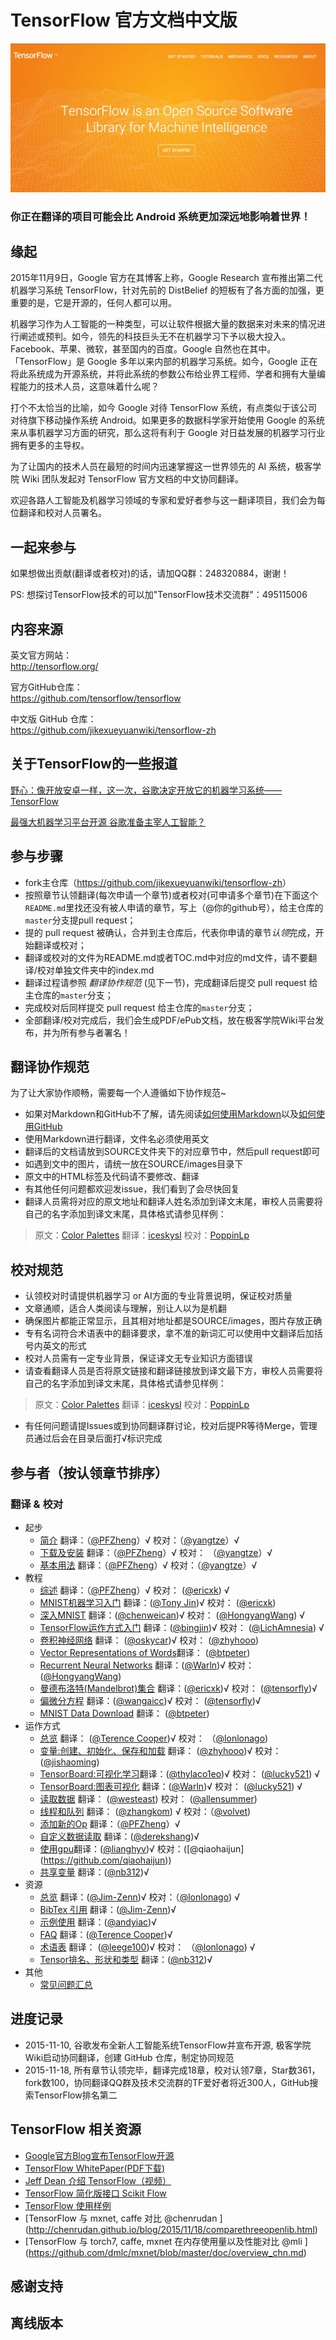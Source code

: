
# TensorFlow 官方文档中文版

![logo](SOURCE/images/tensorflow_logo.png)

### 你正在翻译的项目可能会比 Android 系统更加深远地影响着世界！


## 缘起 

2015年11月9日，Google 官方在其博客上称，Google Research 宣布推出第二代机器学习系统 TensorFlow，针对先前的 DistBelief 的短板有了各方面的加强，更重要的是，它是开源的，任何人都可以用。

机器学习作为人工智能的一种类型，可以让软件根据大量的数据来对未来的情况进行阐述或预判。如今，领先的科技巨头无不在机器学习下予以极大投入。Facebook、苹果、微软，甚至国内的百度。Google 自然也在其中。「TensorFlow」是 Google 多年以来内部的机器学习系统。如今，Google 正在将此系统成为开源系统，并将此系统的参数公布给业界工程师、学者和拥有大量编程能力的技术人员，这意味着什么呢？

打个不太恰当的比喻，如今 Google 对待 TensorFlow 系统，有点类似于该公司对待旗下移动操作系统 Android。如果更多的数据科学家开始使用 Google 的系统来从事机器学习方面的研究，那么这将有利于 Google 对日益发展的机器学习行业拥有更多的主导权。

为了让国内的技术人员在最短的时间内迅速掌握这一世界领先的 AI 系统，极客学院 Wiki 团队发起对 TensorFlow 官方文档的中文协同翻译。

欢迎各路人工智能及机器学习领域的专家和爱好者参与这一翻译项目，我们会为每位翻译和校对人员署名。

## 一起来参与

如果想做出贡献(翻译或者校对)的话，请加QQ群：248320884，谢谢！

PS: 想探讨TensorFlow技术的可以加"TensorFlow技术交流群"：495115006

## 内容来源

英文官方网站：     
<http://tensorflow.org/>

官方GitHub仓库：   
<https://github.com/tensorflow/tensorflow>

中文版 GitHub 仓库：  
<https://github.com/jikexueyuanwiki/tensorflow-zh>

## 关于TensorFlow的一些报道   

[野心：像开放安卓一样，这一次，谷歌决定开放它的机器学习系统——TensorFlow](http://www.huxiu.com/article/130763/1.html?f=wangzhan)   

[最强大机器学习平台开源 谷歌准备主宰人工智能？](http://m.wallstreetcn.com/node/226012)



## 参与步骤

* fork主仓库（<https://github.com/jikexueyuanwiki/tensorflow-zh>）
* 按照章节认领翻译(每次申请一个章节)或者校对(可申请多个章节)在下面这个`README.md`里找还没有被人申请的章节，写上（@你的github号），给主仓库的`master`分支提pull request；
* 提的 pull request 被确认，合并到主仓库后，代表你申请的章节*认领*完成，开始翻译或校对；
* 翻译或校对的文件为README.md或者TOC.md中对应的md文件，请不要翻译/校对单独文件夹中的index.md
* 翻译过程请参照 *翻译协作规范* (见下一节)，完成翻译后提交 pull request 给主仓库的`master`分支；
* 完成校对后同样提交 pull request 给主仓库的`master`分支；
* 全部翻译/校对完成后，我们会生成PDF/ePub文档，放在极客学院Wiki平台发布，并为所有参与者署名！

## 翻译协作规范   

为了让大家协作顺畅，需要每一个人遵循如下协作规范~

- 如果对Markdown和GitHub不了解，请先阅读[如何使用Markdown](markdown.md)以及[如何使用GitHub](learn-github.md)
- 使用Markdown进行翻译，文件名必须使用英文
- 翻译后的文档请放到SOURCE文件夹下的对应章节中，然后pull request即可
- 如遇到文中的图片，请统一放在SOURCE/images目录下
- 原文中的HTML标签及代码请不要修改、翻译
- 有其他任何问题都欢迎发issue，我们看到了会尽快回复
- 翻译人员需将对应的原文地址和翻译人姓名添加到译文末尾，审校人员需要将自己的名字添加到译文末尾，具体格式请参见样例：   

> 原文：[Color Palettes](http://www.google.com/design/spec/resources/color-palettes.html)  翻译：[iceskysl](https://github.com/iceskysl)  校对：[PoppinLp](https://github.com/poppinlp)   

## 校对规范

- 认领校对时请提供机器学习 or AI方面的专业背景说明，保证校对质量
- 文章通顺，适合人类阅读与理解，别让人以为是机翻
- 确保图片都能正常显示，且其相对地址都是SOURCE/images，图片存放正确
- 专有名词符合术语表中的翻译要求，拿不准的新词汇可以使用中文翻译后加括号内英文的形式
- 校对人员需有一定专业背景，保证译文无专业知识方面错误
- 请查看翻译人员是否将原文链接和翻译链接放到译文最下方，审校人员需要将自己的名字添加到译文末尾，具体格式请参见样例：   

> 原文：[Color Palettes](http://www.google.com/design/spec/resources/color-palettes.html)  翻译：[iceskysl](https://github.com/iceskysl)  校对：[PoppinLp](https://github.com/poppinlp)   

- 有任何问题请提Issues或到协同翻译群讨论，校对后提PR等待Merge，管理员通过后会在目录后面打√标识完成

## 参与者（按认领章节排序）

### 翻译 & 校对

- 起步
  - [简介](SOURCE/get_started/introduction.md) 翻译：（[@PFZheng](https://github.com/PFZheng)）√ 校对：（[@yangtze](https://github.com/sstruct)）√
  - [下载及安装](SOURCE/get_started/os_setup.md) 翻译：（[@PFZheng](https://github.com/PFZheng)）√ 校对： （[@yangtze](https://github.com/sstruct)）√
  - [基本用法](SOURCE/get_started/basic_usage.md) 翻译：（[@PFZheng](https://github.com/PFZheng)）√ 校对：（[@yangtze](https://github.com/sstruct)）√
- 教程
  - [综述](SOURCE/tutorials/overview.md) 翻译：（[@PFZheng](https://github.com/PFZheng)）√ 校对： ([@ericxk](https://github.com/ericxk)) √
  - [MNIST机器学习入门](SOURCE/tutorials/mnist_beginners.md) 翻译：([@Tony Jin](https://github.com/linbojin))√ 校对： ([@ericxk](https://github.com/ericxk))
  - [深入MNIST](SOURCE/tutorials/mnist_pros.md) 翻译：([@chenweican](https://github.com/chenweican))√  校对： ([@HongyangWang](https://github.com/WangHong-yang)) √
  - [TensorFlow运作方式入门](SOURCE/tutorials/mnist_tf.md) 翻译：([@bingjin](https://github.com/bingjin))√  校对： ([@LichAmnesia](https://github.com/LichAmnesia)) √
  - [卷积神经网络](SOURCE/tutorials/deep_cnn.md) 翻译： ([@oskycar](https://github.com/oskycar))√  校对： ([@zhyhooo](https://github.com/zhyhooo))
  - [Vector Representations of Words](SOURCE/tutorials/word2vec.md)翻译： ([@btpeter](https://github.com/btpeter))
  - [Recurrent Neural Networks](SOURCE/tutorials/recurrent.md) 翻译：([@Warln](https://github.com/Warln))√  校对： ([@HongyangWang](https://github.com/WangHong-yang))
  - [曼德布洛特(Mandelbrot)集合](SOURCE/tutorials/mandelbrot.md) 翻译：([@ericxk](https://github.com/ericxk))√  校对： ([@tensorfly](https://github.com/tensorfly))√
  - [偏微分方程](SOURCE/tutorials/pdes.md) 翻译：([@wangaicc](https://github.com/wangaicc))√  校对： ([@tensorfly](https://github.com/tensorfly))√
  - [MNIST Data Download](SOURCE/tutorials/mnist_download.md) 翻译： ([@btpeter](https://github.com/btpeter))
- 运作方式
  - [总览](SOURCE/how_tos/overview.md) 翻译： ([@Terence Cooper](https://github.com/TerenceCooper))√ 校对：
  （[@lonlonago]( https://github.com/lonlonago))
  - [变量:创建、初始化、保存和加载](SOURCE/how_tos/variables.md) 翻译： ([@zhyhooo](https://github.com/zhyhooo))√ 校对： ([@jishaoming](https://github.com/jishaoming))
  - [TensorBoard:可视化学习](SOURCE/how_tos/summaries_and_tensorboard.md)翻译：([@thylaco1eo](https://github.com/thylaco1eo))√  校对： ([@lucky521](https://github.com/lucky521)) √
  - [TensorBoard:图表可视化](SOURCE/how_tos/graph_viz.md)  翻译：([@Warln](https://github.com/Warln))√  校对： ([@lucky521](https://github.com/lucky521)) √
  - [读取数据](SOURCE/how_tos/reading_data.md)  翻译： ([@westeast](https://github.com/westeast)) 校对： ([@allensummer](http://github.com/allensummer))
  - [线程和队列](SOURCE/how_tos/threading_and_queues.md) 翻译： ([@zhangkom](https://github.com/zhangkom)) √ 校对：（[@volvet](https://github.com/volvet))
  - [添加新的Op](SOURCE/how_tos/adding_an_op.md) 翻译：（[@PFZheng](https://github.com/PFZheng)）√
  - [自定义数据读取](SOURCE/how_tos/new_data_formats.md) 翻译：([@derekshang](https://github.com/derekshang))√
  - [使用gpu](SOURCE/how_tos/using_gpu.md)翻译：([@lianghyv](https://github.com/lianghyv))√ 校对：([@qiaohaijun] (https://github.com/qiaohaijun))
  - [共享变量](SOURCE/how_tos/variable_scope.md) 翻译：([@nb312](https://github.com/nb312))√
- 资源
  - [总览](SOURCE/resources/overview.md) 翻译：([@Jim-Zenn](https://github.com/Jim-Zenn))√ 校对：（[@lonlonago]( https://github.com/lonlonago)) √
  - [BibTex 引用](SOURCE/resources/bib.md) 翻译：([@Jim-Zenn](https://github.com/Jim-Zenn))√
  - [示例使用](SOURCE/resources/uses.md) 翻译：([@andyiac](https://github.com/andyiac))√
  - [FAQ](SOURCE/resources/faq.md) 翻译：([@Terence Cooper](https://github.com/TerenceCooper))√
  - [术语表](SOURCE/resources/glossary.md) 翻译： ([@leege100](https://github.com/leege100))√ 校对：
  （[@lonlonago]( https://github.com/lonlonago)) √
  - [Tensor排名、形状和类型](SOURCE/resources/dims_types.md) 翻译：([@nb312](https://github.com/nb312))√
- 其他
  - [常见问题汇总](SOURCE/faq.md)

## 进度记录

- 2015-11-10, 谷歌发布全新人工智能系统TensorFlow并宣布开源, 极客学院Wiki启动协同翻译，创建 GitHub 仓库，制定协同规范 
- 2015-11-18, 所有章节认领完毕，翻译完成18章，校对认领7章，Star数361，fork数100，协同翻译QQ群及技术交流群的TF爱好者将近300人，GitHub搜索TensorFlow排名第二

## TensorFlow 相关资源

- [Google官方Blog宣布TensorFlow开源](https://googleblog.blogspot.com/2015/11/tensorflow-smarter-machine-learning-for.html)
- [TensorFlow WhitePaper(PDF下载)](http://download.tensorflow.org/paper/whitepaper2015.pdf)
- [Jeff Dean 介绍 TensorFlow（视频）](https://www.youtube.com/watch?v=90-S1M7Ny_o&t=21m2s)
- [TensorFlow 简化版接口 Scikit Flow](https://github.com/google/skflow)
- [TensorFlow 使用样例](https://github.com/aymericdamien/TensorFlow-Examples)
- [TensorFlow 与 mxnet, caffe 对比 @chenrudan ] (http://chenrudan.github.io/blog/2015/11/18/comparethreeopenlib.html)
- [TensorFlow 与 torch7, caffe, mxnet 在内存使用量以及性能对比 @mli ] (https://github.com/dmlc/mxnet/blob/master/doc/overview_chn.md)

## 感谢支持

## 离线版本

